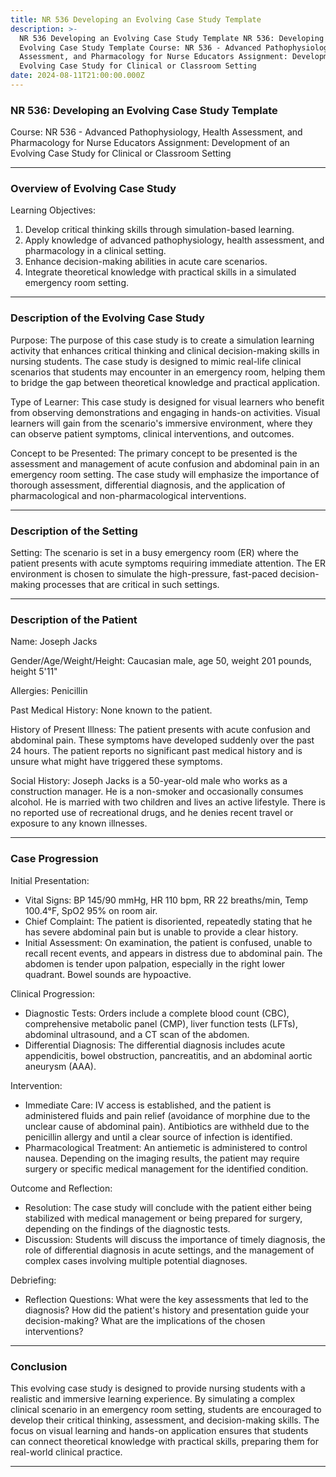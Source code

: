 ```yaml
---
title: NR 536 Developing an Evolving Case Study Template
description: >-
  NR 536 Developing an Evolving Case Study Template NR 536: Developing an
  Evolving Case Study Template Course: NR 536 - Advanced Pathophysiology, Health
  Assessment, and Pharmacology for Nurse Educators Assignment: Development of an
  Evolving Case Study for Clinical or Classroom Setting
date: 2024-08-11T21:00:00.000Z
---
```


### NR 536: Developing an Evolving Case Study Template

Course: NR 536 - Advanced Pathophysiology, Health Assessment, and Pharmacology for Nurse Educators
Assignment: Development of an Evolving Case Study for Clinical or Classroom Setting

***

### Overview of Evolving Case Study

Learning Objectives:

1. Develop critical thinking skills through simulation-based learning.
2. Apply knowledge of advanced pathophysiology, health assessment, and pharmacology in a clinical setting.
3. Enhance decision-making abilities in acute care scenarios.
4. Integrate theoretical knowledge with practical skills in a simulated emergency room setting.

***

### Description of the Evolving Case Study

Purpose:
The purpose of this case study is to create a simulation learning activity that enhances critical thinking and clinical decision-making skills in nursing students. The case study is designed to mimic real-life clinical scenarios that students may encounter in an emergency room, helping them to bridge the gap between theoretical knowledge and practical application.

Type of Learner:
This case study is designed for visual learners who benefit from observing demonstrations and engaging in hands-on activities. Visual learners will gain from the scenario's immersive environment, where they can observe patient symptoms, clinical interventions, and outcomes.

Concept to be Presented:
The primary concept to be presented is the assessment and management of acute confusion and abdominal pain in an emergency room setting. The case study will emphasize the importance of thorough assessment, differential diagnosis, and the application of pharmacological and non-pharmacological interventions.

***

### Description of the Setting

Setting:
The scenario is set in a busy emergency room (ER) where the patient presents with acute symptoms requiring immediate attention. The ER environment is chosen to simulate the high-pressure, fast-paced decision-making processes that are critical in such settings.

***

### Description of the Patient

Name:
Joseph Jacks

Gender/Age/Weight/Height:
Caucasian male, age 50, weight 201 pounds, height 5'11"

Allergies:
Penicillin

Past Medical History:
None known to the patient.

History of Present Illness:
The patient presents with acute confusion and abdominal pain. These symptoms have developed suddenly over the past 24 hours. The patient reports no significant past medical history and is unsure what might have triggered these symptoms.

Social History:
Joseph Jacks is a 50-year-old male who works as a construction manager. He is a non-smoker and occasionally consumes alcohol. He is married with two children and lives an active lifestyle. There is no reported use of recreational drugs, and he denies recent travel or exposure to any known illnesses.

***

### Case Progression

Initial Presentation:

* Vital Signs: BP 145/90 mmHg, HR 110 bpm, RR 22 breaths/min, Temp 100.4°F, SpO2 95% on room air.
* Chief Complaint: The patient is disoriented, repeatedly stating that he has severe abdominal pain but is unable to provide a clear history.
* Initial Assessment: On examination, the patient is confused, unable to recall recent events, and appears in distress due to abdominal pain. The abdomen is tender upon palpation, especially in the right lower quadrant. Bowel sounds are hypoactive.

Clinical Progression:

* Diagnostic Tests: Orders include a complete blood count (CBC), comprehensive metabolic panel (CMP), liver function tests (LFTs), abdominal ultrasound, and a CT scan of the abdomen.
* Differential Diagnosis: The differential diagnosis includes acute appendicitis, bowel obstruction, pancreatitis, and an abdominal aortic aneurysm (AAA).

Intervention:

* Immediate Care: IV access is established, and the patient is administered fluids and pain relief (avoidance of morphine due to the unclear cause of abdominal pain). Antibiotics are withheld due to the penicillin allergy and until a clear source of infection is identified.
* Pharmacological Treatment: An antiemetic is administered to control nausea. Depending on the imaging results, the patient may require surgery or specific medical management for the identified condition.

Outcome and Reflection:

* Resolution: The case study will conclude with the patient either being stabilized with medical management or being prepared for surgery, depending on the findings of the diagnostic tests.
* Discussion: Students will discuss the importance of timely diagnosis, the role of differential diagnosis in acute settings, and the management of complex cases involving multiple potential diagnoses.

Debriefing:

* Reflection Questions: What were the key assessments that led to the diagnosis? How did the patient's history and presentation guide your decision-making? What are the implications of the chosen interventions?

***

### Conclusion

This evolving case study is designed to provide nursing students with a realistic and immersive learning experience. By simulating a complex clinical scenario in an emergency room setting, students are encouraged to develop their critical thinking, assessment, and decision-making skills. The focus on visual learning and hands-on application ensures that students can connect theoretical knowledge with practical skills, preparing them for real-world clinical practice.

***
